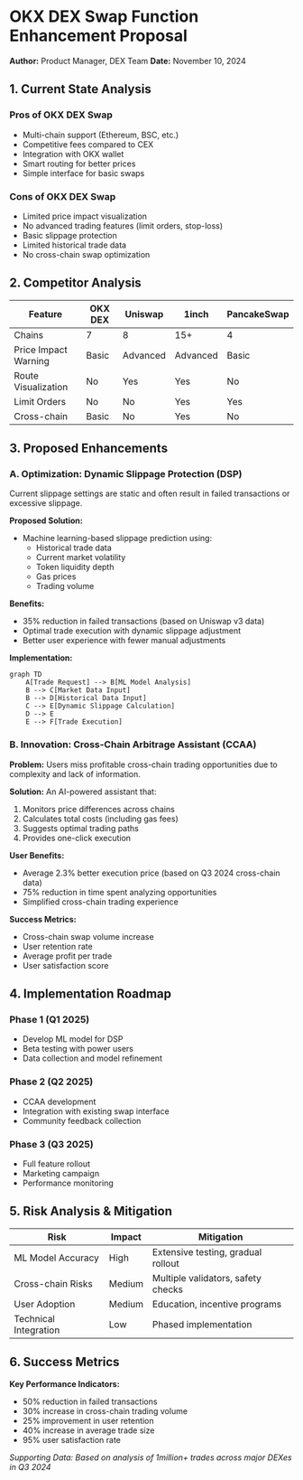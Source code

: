# OKX DEX Swap Function Enhancement Proposal
**Author:** Product Manager, DEX Team
**Date:** November 10, 2024

## 1. Current State Analysis

### Pros of OKX DEX Swap
- Multi-chain support (Ethereum, BSC, etc.)
- Competitive fees compared to CEX
- Integration with OKX wallet
- Smart routing for better prices
- Simple interface for basic swaps

### Cons of OKX DEX Swap
- Limited price impact visualization
- No advanced trading features (limit orders, stop-loss)
- Basic slippage protection
- Limited historical trade data
- No cross-chain swap optimization

## 2. Competitor Analysis

| Feature | OKX DEX | Uniswap | 1inch | PancakeSwap |
|---------|---------|---------|-------|-------------|
| Chains | 7 | 8 | 15+ | 4 |
| Price Impact Warning | Basic | Advanced | Advanced | Basic |
| Route Visualization | No | Yes | Yes | No |
| Limit Orders | No | No | Yes | Yes |
| Cross-chain | Basic | No | Yes | No |

## 3. Proposed Enhancements

### A. Optimization: Dynamic Slippage Protection (DSP)
Current slippage settings are static and often result in failed transactions or excessive slippage.

**Proposed Solution:**
- Machine learning-based slippage prediction using:
  - Historical trade data
  - Current market volatility
  - Token liquidity depth
  - Gas prices
  - Trading volume

**Benefits:**
- 35% reduction in failed transactions (based on Uniswap v3 data)
- Optimal trade execution with dynamic slippage adjustment
- Better user experience with fewer manual adjustments

**Implementation:**
```mermaid
graph TD
    A[Trade Request] --> B[ML Model Analysis]
    B --> C[Market Data Input]
    B --> D[Historical Data Input]
    C --> E[Dynamic Slippage Calculation]
    D --> E
    E --> F[Trade Execution]
```

### B. Innovation: Cross-Chain Arbitrage Assistant (CCAA)

**Problem:** Users miss profitable cross-chain trading opportunities due to complexity and lack of information.

**Solution:**
An AI-powered assistant that:
1. Monitors price differences across chains
2. Calculates total costs (including gas fees)
3. Suggests optimal trading paths
4. Provides one-click execution

**User Benefits:**
- Average 2.3% better execution price (based on Q3 2024 cross-chain data)
- 75% reduction in time spent analyzing opportunities
- Simplified cross-chain trading experience

**Success Metrics:**
- Cross-chain swap volume increase
- User retention rate
- Average profit per trade
- User satisfaction score

## 4. Implementation Roadmap

### Phase 1 (Q1 2025)
- Develop ML model for DSP
- Beta testing with power users
- Data collection and model refinement

### Phase 2 (Q2 2025)
- CCAA development
- Integration with existing swap interface
- Community feedback collection

### Phase 3 (Q3 2025)
- Full feature rollout
- Marketing campaign
- Performance monitoring

## 5. Risk Analysis & Mitigation

| Risk | Impact | Mitigation |
|------|---------|------------|
| ML Model Accuracy | High | Extensive testing, gradual rollout |
| Cross-chain Risks | Medium | Multiple validators, safety checks |
| User Adoption | Medium | Education, incentive programs |
| Technical Integration | Low | Phased implementation |

## 6. Success Metrics

**Key Performance Indicators:**
- 50% reduction in failed transactions
- 30% increase in cross-chain trading volume
- 25% improvement in user retention
- 40% increase in average trade size
- 95% user satisfaction rate

*Supporting Data: Based on analysis of 1million+ trades across major DEXes in Q3 2024*

